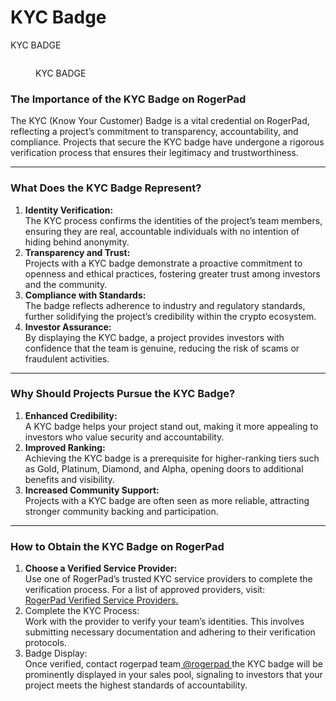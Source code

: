 # KYC Badge

KYC BADGE

<figure><img src="https://docs.rogerpad.finance/~gitbook/image?url=https%3A%2F%2F3140037524-files.gitbook.io%2F%7E%2Ffiles%2Fv0%2Fb%2Fgitbook-x-prod.appspot.com%2Fo%2Fspaces%252F2tqbPa3m9HBIWVFa5iz7%252Fuploads%252FVOZM2jHS7XssViU2iV4Q%252F22.png%3Falt%3Dmedia%26token%3Dc8e1f44c-8722-41f3-a841-510f241dc14f&#x26;width=768&#x26;dpr=4&#x26;quality=100&#x26;sign=4095d9a3&#x26;sv=1" alt=""><figcaption><p>KYC BADGE</p></figcaption></figure>

### The Importance of the KYC Badge on RogerPad

The KYC (Know Your Customer) Badge is a vital credential on RogerPad, reflecting a project’s commitment to transparency, accountability, and compliance. Projects that secure the KYC badge have undergone a rigorous verification process that ensures their legitimacy and trustworthiness.

***

### What Does the KYC Badge Represent?

1. **Identity Verification:**\
   The KYC process confirms the identities of the project’s team members, ensuring they are real, accountable individuals with no intention of hiding behind anonymity.
2. **Transparency and Trust:**\
   Projects with a KYC badge demonstrate a proactive commitment to openness and ethical practices, fostering greater trust among investors and the community.
3. **Compliance with Standards:**\
   The badge reflects adherence to industry and regulatory standards, further solidifying the project’s credibility within the crypto ecosystem.
4. **Investor Assurance:**\
   By displaying the KYC badge, a project provides investors with confidence that the team is genuine, reducing the risk of scams or fraudulent activities.

***

### Why Should Projects Pursue the KYC Badge?

1. **Enhanced Credibility:**\
   A KYC badge helps your project stand out, making it more appealing to investors who value security and accountability.
2. **Improved Ranking:**\
   Achieving the KYC badge is a prerequisite for higher-ranking tiers such as Gold, Platinum, Diamond, and Alpha, opening doors to additional benefits and visibility.
3. **Increased Community Support:**\
   Projects with a KYC badge are often seen as more reliable, attracting stronger community backing and participation.

***

### How to Obtain the KYC Badge on RogerPad

1. **Choose a Verified Service Provider:**\
   Use one of RogerPad’s trusted KYC service providers to complete the verification process. For a list of approved providers, visit:\
   [RogerPad Verified Service Providers](https://docs.rogerpad.finance/partners/marketing-partners/service-providers)[.](https://docs.rogerpad.finance/partners/marketing-partners/service-)
2. Complete the KYC Process:\
   Work with the provider to verify your team’s identities. This involves submitting necessary documentation and adhering to their verification protocols.
3. Badge Display:\
   Once verified, contact rogerpad team[ @rogerpad ](https://t.me/rogerpad)the KYC badge will be prominently displayed in your sales pool, signaling to investors that your project meets the highest standards of accountability.

